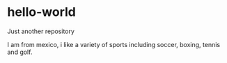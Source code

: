 # hello-world
Just another repository

I am from mexico, i like a variety of sports including soccer, boxing, tennis and golf.
